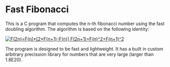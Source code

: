 Fast Fibonacci
===============
This is a C program that computes the n-th fibonacci number using the fast doubling algorithm. The algorithm is based on the following identity:

<a href="https://www.codecogs.com/eqnedit.php?latex=F(2n)=F(n)*[2*F(n&plus;1)-F(n)]&space;F(2n&plus;1)=F(n)^2&plus;F(n&plus;1)^2" target="_blank"><img src="https://latex.codecogs.com/gif.latex?F(2n)=F(n)*[2*F(n&plus;1)-F(n)]&space;F(2n&plus;1)=F(n)^2&plus;F(n&plus;1)^2" title="F(2n)=F(n)*[2*F(n+1)-F(n)] F(2n+1)=F(n)^2+F(n+1)^2" /></a>


The program is designed to be fast and lightweight. It has a built in custom arbitrary precission library for numbers that are very large (larger than 1.8E20).

